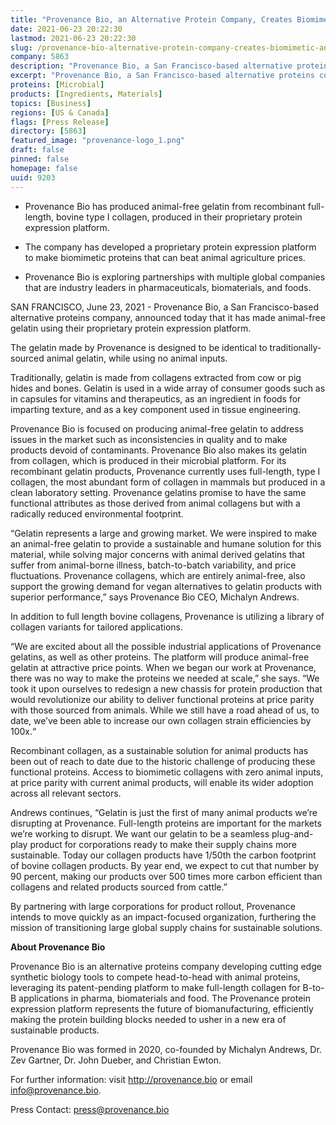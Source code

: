 ```yaml
---
title: "Provenance Bio, an Alternative Protein Company, Creates Biomimetic, Animal-Free Gelatin Using Its Novel Microbial Protein Expression Platform"
date: 2021-06-23 20:22:30
lastmod: 2021-06-23 20:22:30
slug: /provenance-bio-alternative-protein-company-creates-biomimetic-animal-free-gelatin-using
company: 5863
description: "Provenance Bio, a San Francisco-based alternative proteins company, announced today that it has made animal-free gelatin using their proprietary protein expression platform."
excerpt: "Provenance Bio, a San Francisco-based alternative proteins company, announced today that it has made animal-free gelatin using their proprietary protein expression platform."
proteins: [Microbial]
products: [Ingredients, Materials]
topics: [Business]
regions: [US & Canada]
flags: [Press Release]
directory: [5863]
featured_image: "provenance-logo_1.png"
draft: false
pinned: false
homepage: false
uuid: 9203
---
```

<ul>
<li>
<p>Provenance Bio has produced animal-free gelatin from recombinant full-length, bovine type I collagen, produced in their proprietary protein expression platform.</p>
</li>
<li>
<p>The company has developed a proprietary protein expression platform to make biomimetic proteins that can beat animal agriculture prices.</p>
</li>
<li>
<p>Provenance Bio is exploring partnerships with multiple global companies that are industry leaders in pharmaceuticals, biomaterials, and foods.</p>
</li>
</ul>
<p>SAN FRANCISCO, June 23, 2021 - Provenance Bio, a San Francisco-based alternative proteins company, announced today that it has made animal-free gelatin using their proprietary protein expression platform.</p>
<p>The gelatin made by Provenance is designed to be identical to traditionally-sourced animal gelatin, while using no animal inputs.</p>
<p>Traditionally, gelatin is made from collagens extracted from cow or pig hides and bones. Gelatin is used in a wide array of consumer goods such as in capsules for vitamins and therapeutics, as an ingredient in foods for imparting texture, and as a key component used in tissue engineering.</p>
<p>Provenance Bio is focused on producing animal-free gelatin to address issues in the market such as inconsistencies in quality and to make products devoid of contaminants. Provenance Bio also makes its gelatin from collagen, which is produced in their microbial platform. For its recombinant gelatin products, Provenance currently uses full-length, type I collagen, the most abundant form of collagen in mammals but produced in a clean laboratory setting. Provenance gelatins promise to have the same functional attributes as those derived from animal collagens but with a radically reduced environmental footprint.</p>
<p>“Gelatin represents a large and growing market. We were inspired to make an animal-free gelatin to provide a sustainable and humane solution for this material, while solving major concerns with animal derived gelatins that suffer from animal-borne illness, batch-to-batch variability, and price fluctuations. Provenance collagens, which are entirely animal-free, also support the growing demand for vegan alternatives to gelatin products with superior performance,” says Provenance Bio CEO, Michalyn Andrews.</p>
<p>In addition to full length bovine collagens, Provenance is utilizing a library of collagen variants for tailored applications.</p>
<p>“We are excited about all the possible industrial applications of Provenance gelatins, as well as other proteins. The platform will produce animal-free gelatin at attractive price points. When we began our work at Provenance, there was no way to make the proteins we needed at scale,” she says. “We took it upon ourselves to redesign a new chassis for protein production that would revolutionize our ability to deliver functional proteins at price parity with those sourced from animals. While we still have a road ahead of us, to date, we’ve been able to increase our own collagen strain efficiencies by 100x.“</p>
<p>Recombinant collagen, as a sustainable solution for animal products has been out of reach to date due to the historic challenge of producing these functional proteins. Access to biomimetic collagens with zero animal inputs, at price parity with current animal products, will enable its wider adoption across all relevant sectors.</p>
<p>Andrews continues, “Gelatin is just the first of many animal products we’re disrupting at Provenance. Full-length proteins are important for the markets we’re working to disrupt. We want our gelatin to be a seamless plug-and-play product for corporations ready to make their supply chains more sustainable. Today our collagen products have 1/50th the carbon footprint of bovine collagen products. By year end, we expect to cut that number by 90 percent, making our products over 500 times more carbon efficient than collagens and related products sourced from cattle.”</p>
<p>By partnering with large corporations for product rollout, Provenance intends to move quickly as an impact-focused organization, furthering the mission of transitioning large global supply chains for sustainable solutions.</p>
<p><strong>About Provenance Bio</strong></p>
<p>Provenance Bio is an alternative proteins company developing cutting edge synthetic biology tools to compete head-to-head with animal proteins, leveraging its patent-pending platform to make full-length collagen for B-to-B applications in pharma, biomaterials and food. The Provenance protein expression platform represents the future of biomanufacturing, efficiently making the protein building blocks needed to usher in a new era of sustainable products.</p>
<p>Provenance Bio was formed in 2020, co-founded by Michalyn Andrews, Dr. Zev Gartner, Dr. John Dueber, and Christian Ewton.</p>
<p>For further information: visit <a href="http://provenance.bio">http://provenance.bio</a> or email <a href="mailto:info@provenance.bio">info@provenance.bio</a>.</p>
<p>Press Contact: <a href="mailto:press@provenance.bio">press@provenance.bio</a></p>
